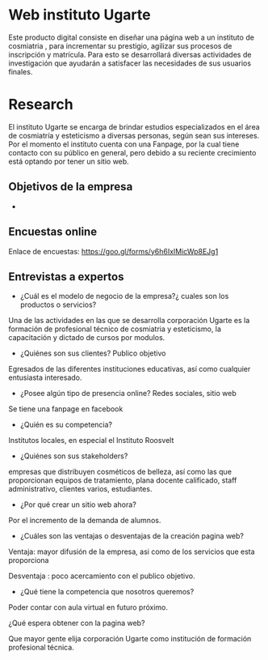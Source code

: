# Web instituto Ugarte

Este producto digital   consiste en diseñar una página web a un instituto de cosmiatria , para incrementar su prestigio, agilizar
sus procesos de inscripción y matrícula. Para esto  se desarrollará diversas actividades de investigación que ayudarán a satisfacer
las necesidades  de sus usuarios finales. 

# Research


El instituto Ugarte se encarga de   brindar estudios especializados en el área de cosmiatría y esteticismo a diversas personas, según
sean sus intereses. Por el momento el instituto cuenta con una Fanpage, por la cual tiene contacto con su público en general, pero 
debido a su reciente crecimiento está optando por tener un sitio web.

## Objetivos de la empresa

* 

## Encuestas online

Enlace de encuestas: https://goo.gl/forms/y6h6IxIMicWp8EJg1

## Entrevistas a expertos

* ¿Cuál es el modelo de negocio de la empresa?¿ cuales son los productos o servicios?

Una de las actividades en las que se desarrolla corporación Ugarte es la formación de profesional técnico de cosmiatria y esteticismo, la capacitación y dictado de cursos por modulos.

* ¿Quiénes son sus clientes? Publico objetivo

Egresados de las diferentes instituciones educativas, así como cualquier entusiasta interesado.

* ¿Posee algún tipo de presencia online? Redes sociales, sitio web

Se tiene una fanpage en facebook

* ¿Quién es su competencia?

Institutos locales, en especial el Instituto Roosvelt

* ¿Quiénes son sus stakeholders?

empresas que distribuyen cosméticos de belleza, así como las que proporcionan equipos de tratamiento, plana docente calificado, staff administrativo, clientes varios, estudiantes.

* ¿Por qué crear un sitio web ahora?

Por el incremento de la demanda de alumnos.

* ¿Cuáles son las ventajas o desventajas de la creación pagina web?

Ventaja: mayor difusión de la empresa, asi como de los servicios que esta proporciona

Desventaja : poco acercamiento con el publico objetivo.

* ¿Qué tiene la competencia que nosotros queremos?

Poder contar con aula virtual en futuro próximo.

¿Qué espera obtener con la pagina web?

Que mayor gente elija corporación Ugarte como institución de formación profesional técnica.


